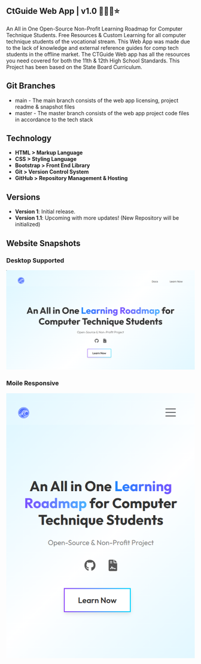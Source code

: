 ## CtGuide Web App | v1.0 🧑🏻‍💻⭐

An All in One Open-Source Non-Profit Learning Roadmap for Computer Technique Students. Free Resources & Custom Learning for all computer technique students of the vocational stream. This Web App was made due to the lack of knowledge and external reference guides for comp tech students in the offline market. The CTGuide Web app has all the resources you need covered for both the 11th & 12th High School Standards. This Project has been based on the State Board Curriculum.

## Git Branches
- main - The main branch consists of the web app licensing, project readme & snapshot files
- master - The master branch consists of the web app project code files in accordance to the tech stack

## Technology
- **HTML > Markup Language**
- **CSS > Styling Language**
- **Bootstrap > Front End Library**
- **Git > Version Control System**
- **GitHub > Repository Management & Hosting**
## Versions
- **Version 1**: Initial release.
- **Version 1.1**: Upcoming with more updates! (New Repository will be initialized)

## Website Snapshots
<h3>Desktop Supported</h3>
<img src="https://github.com/cephascard0207/CTGuide-webapp_v1.0/blob/main/CTGuide_WebsitePic1.png?raw=true"/>
<h3>Moile Responsive</h3>
<img src="https://github.com/cephascard0207/CTGuide-webapp_v1.0/blob/main/CTGuide_WebsitePic2.png?raw=true"/>

